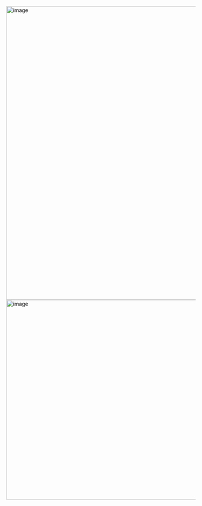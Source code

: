 <img width="1137" height="780" alt="image" src="https://github.com/user-attachments/assets/807dedf8-7bfa-4600-bd0e-e4aa8b571014" />
<img width="846" height="531" alt="image" src="https://github.com/user-attachments/assets/54228bb5-68f7-43b3-b9e8-452b95d4e1ca" />

